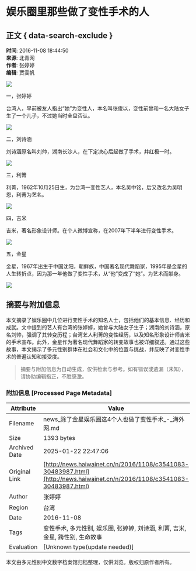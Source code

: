 # 娱乐圈里那些做了变性手术的人

## 正文 { data-search-exclude }


**时间**: 2016-11-08 18:44:50  
**来源**: 北青网  
**作者**: 张婷婷  
**编辑**: 贾雯帆  

![](http://images.haiwainet.cn/2016/1108/20161108064517266.jpg)

一，张婷婷

台湾人，早前被友人指出“她”为变性人，本名叫张俊以，变性前曾和一名大陆女子生了一个儿子，不过她当时全盘否认。

![](http://images.haiwainet.cn/2016/1108/20161108064517616.jpg)

二，刘诗涵

刘诗涵原名叫刘帅，湖南长沙人，在下定决心后起做了手术，并红极一时。

![](http://images.haiwainet.cn/2016/1108/20161108064517325.jpg)

三，利箐

利菁，1962年10月25日生，为台湾一变性艺人，本名吴中铭，后又改名为吴明恩，利菁为艺名。

![](http://images.haiwainet.cn/2016/1108/20161108064517892.jpg)

四，吉米

吉米，著名形象设计师。在个人微博宣称，在2007年下半年进行变性手术。

![](http://images.haiwainet.cn/2016/1108/20161108064517427.jpg)

五，金星

金星，1967年出生于中国沈阳，朝鲜族，中国著名现代舞蹈家，1995年是金星的人生转折点，因为那一年他做了变性手术，从“他”变成了“她”。为艺术而献身。

![](http://statics.haiwainet.cn/images/logoS.jpg)
<!-- tcd_original_link http://news.haiwainet.cn/n/2016/1108/c3541083-30483987.html -->


## 摘要与附加信息

<!-- tcd_abstract -->
本文摘录了娱乐圈中几位进行变性手术的知名人士，包括他们的基本信息、经历和成就。文中提到的艺人有台湾的张婷婷，她曾与大陆女子生子；湖南的刘诗涵，原名刘帅，强调了其转变历程；台湾艺人利菁的变性经历，以及知名形象设计师吉米的手术宣布。此外，金星作为著名现代舞蹈家的转变故事也被详细叙述。通过这些故事，本文揭示了多元性别群体在社会和文化中的位置与挑战，并反映了对变性手术的普遍认知和接受度。
<!-- tcd_abstract_end -->

> 摘要与附加信息为自动生成，仅供检索与参考。如有错误或遗漏（未知），请协助编辑指正，不胜感激。

### 附加信息 [Processed Page Metadata]

| Attribute       | Value                                  |
|-----------------|----------------------------------------|
| Filename        | news_除了金星娱乐圈这4个人也做了变性手术_-_海外网.md                             |
| Size            | 1393 bytes                           |
| Archived Date   | 2025-01-22 22:47:06                             |
| Original Link   | [http://news.haiwainet.cn/n/2016/1108/c3541083-30483987.html](http://news.haiwainet.cn/n/2016/1108/c3541083-30483987.html)                       |
| Author          | 张婷婷                               |
| Region          | 台湾                               |
| Date            | 2016-11-08                                 |
| Tags            | 变性手术, 多元性别, 娱乐圈, 张婷婷, 刘诗涵, 利菁, 吉米, 金星, 跨性别, 生命故事                                 |
| Evaluation            | [Unknown type(update needed)]                                 |
<!-- tcd_table_end -->

本文由多元性别中文数字档案馆归档整理，仅供浏览。版权归原作者所有。
